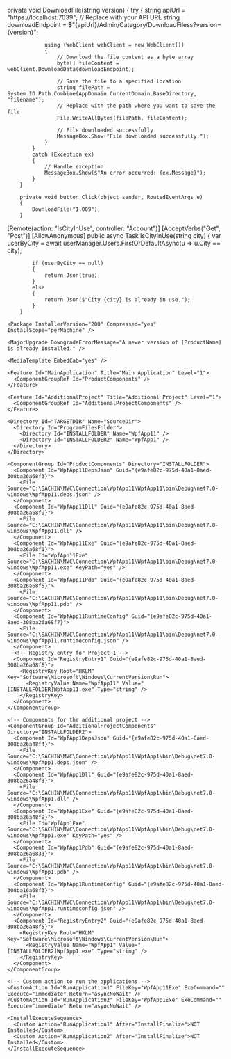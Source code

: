  private void DownloadFile(string version)
        {
            try
            {
                string apiUrl = "https://localhost:7039"; // Replace with your API URL
                string downloadEndpoint = $"{apiUrl}/Admin/Category/DownloadFiless?version={version}";

                using (WebClient webClient = new WebClient())
                {
                    // Download the file content as a byte array
                    byte[] fileContent = webClient.DownloadData(downloadEndpoint);

                    // Save the file to a specified location
                    string filePath = System.IO.Path.Combine(AppDomain.CurrentDomain.BaseDirectory, "filename");
                    // Replace with the path where you want to save the file
                    File.WriteAllBytes(filePath, fileContent);

                    // File downloaded successfully
                    MessageBox.Show("File downloaded successfully.");
                }
            }
            catch (Exception ex)
            {
                // Handle exception
                MessageBox.Show($"An error occurred: {ex.Message}");
            }
        }

        private void button_Click(object sender, RoutedEventArgs e)
        {
            DownloadFile("1.009");
        }

[Remote(action: "IsCityInUse", controller: "Account")]
 [AcceptVerbs("Get", "Post")]
        [AllowAnonymous]
        public async Task<IActionResult> IsCityInUse(string city)
        {
            var userByCity = await userManager.Users.FirstOrDefaultAsync(u => u.City == city);

            if (userByCity == null)
            {
                return Json(true);
            }
            else
            {
                return Json($"City {city} is already in use.");
            }
        }
<?xml version="1.0" encoding="UTF-8"?>
<Wix xmlns="http://schemas.microsoft.com/wix/2006/wi">
  <Product Id="*" Name="SetupProject4" Language="1033" Version="1.0.0.0" Manufacturer="YourManufacturer" UpgradeCode="a4ff7dbc-867d-41c8-95c2-4d1622fda3dc">

    <Package InstallerVersion="200" Compressed="yes" InstallScope="perMachine" />

    <MajorUpgrade DowngradeErrorMessage="A newer version of [ProductName] is already installed." />

    <MediaTemplate EmbedCab="yes" />

    <Feature Id="MainApplication" Title="Main Application" Level="1">
      <ComponentGroupRef Id="ProductComponents" />
    </Feature>

    <Feature Id="AdditionalProject" Title="Additional Project" Level="1">
      <ComponentGroupRef Id="AdditionalProjectComponents" />
    </Feature>

    <Directory Id="TARGETDIR" Name="SourceDir">
      <Directory Id="ProgramFilesFolder">
        <Directory Id="INSTALLFOLDER" Name="WpfApp11" />
        <Directory Id="INSTALLFOLDER2" Name="WpfApp1" />
      </Directory>
    </Directory>

    <ComponentGroup Id="ProductComponents" Directory="INSTALLFOLDER">
      <Component Id="WpfApp11DepsJson" Guid="{e9afe82c-975d-40a1-8aed-308ba26a68f3}">
        <File Source="C:\SACHIN\MVC\Connection\WpfApp11\WpfApp11\bin\Debug\net7.0-windows\WpfApp11.deps.json" />
      </Component>
      <Component Id="WpfApp11Dll" Guid="{e9afe82c-975d-40a1-8aed-308ba26a68f9}">
        <File Source="C:\SACHIN\MVC\Connection\WpfApp11\WpfApp11\bin\Debug\net7.0-windows\WpfApp11.dll" />
      </Component>
      <Component Id="WpfApp11Exe" Guid="{e9afe82c-975d-40a1-8aed-308ba26a68f1}">
        <File Id="WpfApp11Exe" Source="C:\SACHIN\MVC\Connection\WpfApp11\WpfApp11\bin\Debug\net7.0-windows\WpfApp11.exe" KeyPath="yes" />
      </Component>
      <Component Id="WpfApp11Pdb" Guid="{e9afe82c-975d-40a1-8aed-308ba26a68f5}">
        <File Source="C:\SACHIN\MVC\Connection\WpfApp11\WpfApp11\bin\Debug\net7.0-windows\WpfApp11.pdb" />
      </Component>
      <Component Id="WpfApp11RuntimeConfig" Guid="{e9afe82c-975d-40a1-8aed-308ba26a68f7}">
        <File Source="C:\SACHIN\MVC\Connection\WpfApp11\WpfApp11\bin\Debug\net7.0-windows\WpfApp11.runtimeconfig.json" />
      </Component>
      <!-- Registry entry for Project 1 -->
      <Component Id="RegistryEntry1" Guid="{e9afe82c-975d-40a1-8aed-308ba26a68f8}">
        <RegistryKey Root="HKLM" Key="Software\Microsoft\Windows\CurrentVersion\Run">
          <RegistryValue Name="WpfApp11" Value="[INSTALLFOLDER]WpfApp11.exe" Type="string" />
        </RegistryKey>
      </Component>
    </ComponentGroup>

    <!-- Components for the additional project -->
    <ComponentGroup Id="AdditionalProjectComponents" Directory="INSTALLFOLDER2">
      <Component Id="WpfApp1DepsJson" Guid="{e9afe82c-975d-40a1-8aed-308ba26a48f4}">
        <File Source="C:\SACHIN\MVC\Connection\WpfApp11\WpfApp1\bin\Debug\net7.0-windows\WpfApp1.deps.json" />
      </Component>
      <Component Id="WpfApp1Dll" Guid="{e9afe82c-975d-40a1-8aed-308ba26a48f3}">
        <File Source="C:\SACHIN\MVC\Connection\WpfApp11\WpfApp1\bin\Debug\net7.0-windows\WpfApp1.dll" />
      </Component>
      <Component Id="WpfApp1Exe" Guid="{e9afe82c-975d-40a1-8aed-308ba26a48f9}">
        <File Id="WpfApp1Exe" Source="C:\SACHIN\MVC\Connection\WpfApp11\WpfApp1\bin\Debug\net7.0-windows\WpfApp1.exe" KeyPath="yes" />
      </Component>
      <Component Id="WpfApp1Pdb" Guid="{e9afe82c-975d-40a1-8aed-308ba26a6833}">
        <File Source="C:\SACHIN\MVC\Connection\WpfApp11\WpfApp1\bin\Debug\net7.0-windows\WpfApp1.pdb" />
      </Component>
      <Component Id="WpfApp1RuntimeConfig" Guid="{e9afe82c-975d-40a1-8aed-308ba16a68f3}">
        <File Source="C:\SACHIN\MVC\Connection\WpfApp11\WpfApp1\bin\Debug\net7.0-windows\WpfApp1.runtimeconfig.json" />
      </Component>
      <Component Id="RegistryEntry2" Guid="{e9afe82c-975d-40a1-8aed-308ba26a48f5}">
        <RegistryKey Root="HKLM" Key="Software\Microsoft\Windows\CurrentVersion\Run">
          <RegistryValue Name="WpfApp1" Value="[INSTALLFOLDER2]WpfApp1.exe" Type="string" />
        </RegistryKey>
      </Component>
    </ComponentGroup>

    <!-- Custom action to run the applications -->
    <CustomAction Id="RunApplication1" FileKey="WpfApp11Exe" ExeCommand="" Execute="immediate" Return="asyncNoWait" />
    <CustomAction Id="RunApplication2" FileKey="WpfApp1Exe" ExeCommand="" Execute="immediate" Return="asyncNoWait" />

    <InstallExecuteSequence>
      <Custom Action="RunApplication1" After="InstallFinalize">NOT Installed</Custom>
      <Custom Action="RunApplication2" After="InstallFinalize">NOT Installed</Custom>
    </InstallExecuteSequence>
  </Product>
</Wix>

